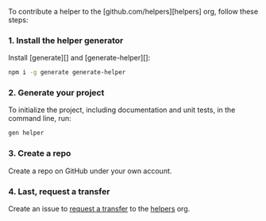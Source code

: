 To contribute a helper to the [github.com/helpers][helpers] org, follow these steps:

### 1. Install the helper generator

Install [generate][] and [generate-helper][]:

```bash
npm i -g generate generate-helper
```

### 2. Generate your project

To initialize the project, including documentation and unit tests, in the command line, run:

```bash
gen helper
```

### 3. Create a repo

Create a repo on GitHub under your own account.


### 4. Last, request a transfer

Create an issue to [request a transfer](https://github.com/helpers/requests/issues/new) to the [helpers](https://github.com/helpers) org.